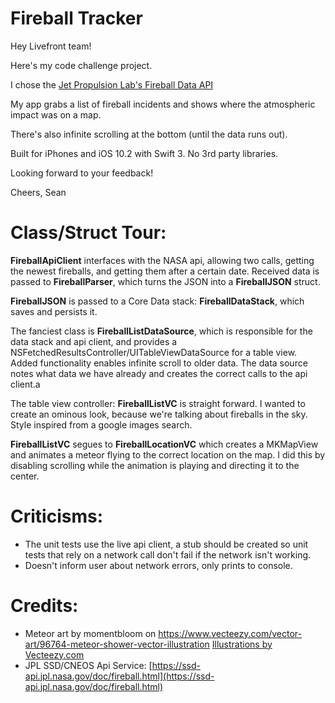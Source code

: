 # Fireball Tracker

Hey Livefront team!

Here's my code challenge project.

I chose the [Jet Propulsion Lab's Fireball Data API](https://ssd-api.jpl.nasa.gov/doc/fireball.html)

My app grabs a list of fireball incidents and shows where the atmospheric impact was on a map.

There's also infinite scrolling at the bottom (until the data runs out).

Built for iPhones and iOS 10.2 with Swift 3. No 3rd party libraries.

Looking forward to your feedback!

Cheers,
Sean

# Class/Struct Tour:
**FireballApiClient** interfaces with the NASA api, allowing two calls, getting the newest fireballs, and getting them after a certain date. Received data is passed to **FireballParser**, which turns the JSON into a **FireballJSON** struct.

**FireballJSON** is passed to a Core Data stack: **FireballDataStack**, which saves and persists it.

The fanciest class is **FireballListDataSource**, which is responsible for the data stack and api client, and provides a NSFetchedResultsController/UITableViewDataSource for a table view. 
Added functionality enables infinite scroll to older data. The data source notes what data we have already and creates the correct calls to the api client.a

The table view controller: **FireballListVC** is straight forward. I wanted to create an ominous look, because we're talking about fireballs in the sky. Style inspired from a google images search.

**FireballListVC** segues to **FireballLocationVC** which creates a MKMapView and animates a meteor flying to the correct location on the map. I did this by disabling scrolling while the animation is playing and directing it to the center.

# Criticisms:
* The unit tests use the live api client, a stub should be created so unit tests that rely on a network call don't fail if the network isn't working.
* Doesn't inform user about network errors, only prints to console.

# Credits:
* Meteor art by momentbloom on https://www.vecteezy.com/vector-art/96764-meteor-shower-vector-illustration [Illustrations by Vecteezy.com](https://www.vecteezy.com)
* JPL SSD/CNEOS Api Service: [https://ssd-api.jpl.nasa.gov/doc/fireball.html](https://ssd-api.jpl.nasa.gov/doc/fireball.html)